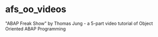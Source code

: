# afs_oo_videos
"ABAP Freak Show" by Thomas Jung - a 5-part video tutorial of Object Oriented ABAP Programming

